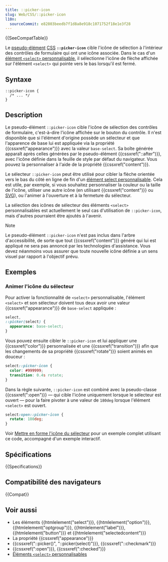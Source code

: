 ```yaml
---
title: ::picker-icon
slug: Web/CSS/::picker-icon
l10n:
  sourceCommit: e82803beedb7f1d8a8e918c1071752f18e1e3f28
---
```


{{SeeCompatTable}}

Le [pseudo-élément](/fr/docs/Web/CSS/Pseudo-elements) [CSS](/fr/docs/Web/CSS) **`::picker-icon`** cible l'icône de sélection à l'intérieur des contrôles de formulaire qui ont une icône associée. Dans le cas d'un [élément `<select>` personnalisable](/fr/docs/Learn_web_development/Extensions/Forms/Customizable_select), il sélectionne l'icône de flèche affichée sur l'élément `<select>` qui pointe vers le bas lorsqu'il est fermé.

## Syntaxe

```css-nolint
::picker-icon {
  /* ... */
}
```

## Description

Le pseudo-élément `::picker-icon` cible l'icône de sélection des contrôles de formulaire, c'est-à-dire l'icône affichée sur le bouton du contrôle. Il n'est disponible que si l'élément d'origine possède un sélecteur et que l'apparence de base lui est appliquée via la propriété {{cssxref("appearance")}} avec la valeur `base-select`. Sa boîte générée apparaît après celles générées par le pseudo-élément {{cssxref("::after")}}, avec l'icône définie dans la feuille de style par défaut du navigateur. Vous pouvez la personnaliser à l'aide de la propriété {{cssxref("content")}}.

Le sélecteur `::picker-icon` peut être utilisé pour cibler la flèche orientée vers le bas du côté en ligne de fin d'un [élément select personnalisable](/fr/docs/Learn_web_development/Extensions/Forms/Customizable_select). Cela est utile, par exemple, si vous souhaitez personnaliser la couleur ou la taille de l'icône, utiliser une autre icône (en utilisant {{cssxref("content")}} ou [SVG](/fr/docs/Web/SVG)), ou l'animer à l'ouverture et à la fermeture du sélecteur.

La sélection des icônes de sélecteur des éléments `<select>` personnalisables est actuellement le seul cas d'utilisation de `::picker-icon`, mais d'autres pourraient être ajoutés à l'avenir.

> [!NOTE]
> Le pseudo-élément `::picker-icon` n'est pas inclus dans l'arbre d'accessibilité, de sorte que tout {{cssxref("content")}} généré qui lui est appliqué ne sera pas annoncé par les technologies d'assistance. Vous devez néanmoins vous assurer que toute nouvelle icône définie a un sens visuel par rapport à l'objectif prévu.

## Exemples

### Animer l'icône du sélecteur

Pour activer la fonctionnalité de `<select>` personnalisable, l'élément `<select>` et son sélecteur doivent tous deux avoir une valeur {{cssxref("appearance")}} de `base-select` appliquée&nbsp;:

```css
select,
::picker(select) {
  appearance: base-select;
}
```

Vous pouvez ensuite cibler le `::picker-icon` et lui appliquer une {{cssxref("color")}} personnalisée et une {{cssxref("transition")}} afin que les changements de sa propriété {{cssxref("rotate")}} soient animés en douceur&nbsp;:

```css
select::picker-icon {
  color: #999999;
  transition: 0.4s rotate;
}
```

Dans la règle suivante, `::picker-icon` est combiné avec la pseudo-classe {{cssxref(":open")}} — qui cible l'icône uniquement lorsque le sélecteur est ouvert — pour la faire pivoter à une valeur de `180deg` lorsque l'élément `<select>` est ouvert.

```css
select:open::picker-icon {
  rotate: 180deg;
}
```

Voir [Mettre en forme l'icône du sélecteur](/fr/docs/Learn_web_development/Extensions/Forms/Customizable_select#mettre_en_forme_licone_du_selecteur) pour un exemple complet utilisant ce code, accompagné d'un exemple interactif.

## Spécifications

{{Specifications}}

## Compatibilité des navigateurs

{{Compat}}

## Voir aussi

- Les éléments {{htmlelement("select")}}, {{htmlelement("option")}}, {{htmlelement("optgroup")}}, {{htmlelement("label")}}, {{htmlelement("button")}} et {{htmlelement("selectedcontent")}}
- La propriété {{cssxref("appearance")}}
- {{cssxref("::picker()", "::picker(select)")}}, {{cssxref("::checkmark")}}
- {{cssxref(":open")}}, {{cssxref(":checked")}}
- [Éléments `<select>` personnalisables](/fr/docs/Learn_web_development/Extensions/Forms/Customizable_select)
